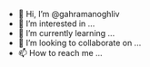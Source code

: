 - 👋 Hi, I’m @gahramanoghliv
- 👀 I’m interested in ...
- 🌱 I’m currently learning ...
- 💞️ I’m looking to collaborate on ...
- 📫 How to reach me ...

<!---
gahramanoghliv/gahramanoghliv is a ✨ special ✨ repository because its `README.md` (this file) appears on your GitHub profile.
You can click the Preview link to take a look at your changes.
--->
